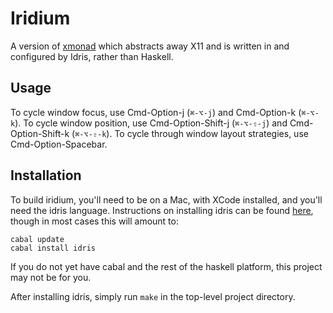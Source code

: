 # Iridium

A version of [xmonad](http://xmonad.org/) which abstracts away X11 and
is written in and configured by Idris, rather than Haskell.

## Usage

To cycle window focus, use Cmd-Option-j (`⌘-⌥-j`) and Cmd-Option-k (`⌘-⌥-k`).
To cycle window position, use Cmd-Option-Shift-j (`⌘-⌥-⇧-j`) and Cmd-Option-Shift-k (`⌘-⌥-⇧-k`).
To cycle through window layout strategies, use Cmd-Option-Spacebar.

## Installation

To build iridium, you'll need to be on a Mac, with XCode installed, and you'll
need the idris language. Instructions on installing idris can be found
[here](http://www.idris-lang.org/download/), though in most cases this will
amount to:

    cabal update
    cabal install idris

If you do not yet have cabal and the rest of the haskell platform, this project
may not be for you.

After installing idris, simply run `make` in the top-level project directory.
